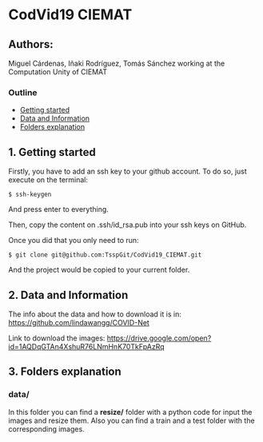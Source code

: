 # CodVid19 CIEMAT

## Authors: 
Miguel Cárdenas, Iñaki Rodríguez, Tomás Sánchez working at the Computation Unity of CIEMAT

### Outline
* [Getting started](#1-getting-started)
* [Data and Information](#2-data-and-information)
* [Folders explanation](#3-folders-explanation)

## 1. Getting started
Firstly, you have to add an ssh key to your github account. To do so, just execute on the terminal:
```
$ ssh-keygen
```
And press enter to everything.

Then, copy the content on .ssh/id_rsa.pub into your ssh keys on GitHub.

Once you did that you only need to run:
```
$ git clone git@github.com:TsspGit/CodVid19_CIEMAT.git
```
And the project would be copied to your current folder.

## 2. Data and Information
The info about the data and how to download it is in:
https://github.com/lindawangg/COVID-Net

Link to download the images:
https://drive.google.com/open?id=1AQDqGTAn4XshuR76LNmHnK70TkFpAzRq

## 3. Folders explanation
### data/
In this folder you can find a **resize/** folder with a python code for input the images and resize them. Also you can find a train and a test folder with the corresponding images.
